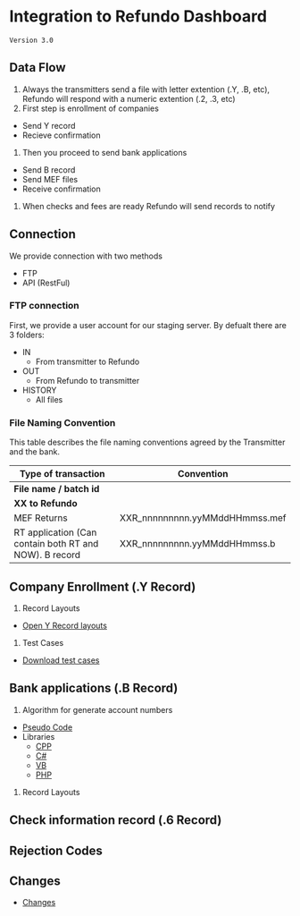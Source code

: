 # Integration to Refundo Dashboard

`Version 3.0`

## Data Flow

1. Always the transmitters send a file with letter extention (.Y, .B, etc), Refundo will respond with a numeric extention (.2, .3, etc)
1. First step is enrollment of companies
  * Send Y record
  * Recieve confirmation
1. Then you proceed to send bank applications
  * Send B record
  * Send MEF files
  * Receive confirmation
1. When checks and fees are ready Refundo will send records to notify

## Connection

We provide connection with two methods
* FTP
* API (RestFul)

### FTP connection

First, we provide a user account for our staging server. By defualt there are 3 folders:

* IN
  * From transmitter to Refundo
* OUT
  * From Refundo to transmitter
* HISTORY
  * All files

### File Naming Convention

This table describes the file naming conventions agreed by the Transmitter and the bank.

Type of transaction | Convention
--- | ---
 | **File name / batch id**
 **XX to Refundo** | 
MEF Returns | XXR_nnnnnnnnn.yyMMddHHmmss.mef
RT application (Can contain both RT and NOW). B record | XXR_nnnnnnnnn.yyMMddHHmmss.b


## Company Enrollment (.Y Record)

1. Record Layouts
  * [Open Y Record layouts](record_layouts/record_Y.md)
1. Test Cases
  * [Download test cases](test_cases/test_Y-001.Y)


## Bank applications (.B Record)

1. Algorithm for generate account numbers
  * [Pseudo Code](record_Y.md)
  * Libraries
    * [CPP](libraries/library.txt)
    * [C#](libraries/library.txt)
    * [VB](libraries/library.txt)
    * [PHP](libraries/library.txt)
1. Record Layouts

## Check information record (.6 Record)

## Rejection Codes

## Changes

* [Changes](changelog.md)

